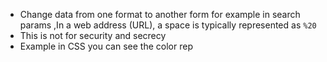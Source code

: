 - Change data from one format to another form 
  for example in search params ,In a web address (URL), a space is typically represented as `%20`
- This is not for security and secrecy
- Example in CSS you can see the color rep